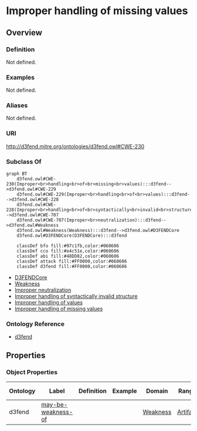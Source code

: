 # Improper handling of missing values

## Overview

### Definition
Not defined.

### Examples
Not defined.

### Aliases
Not defined.

### URI
http://d3fend.mitre.org/ontologies/d3fend.owl#CWE-230

### Subclass Of
```mermaid
graph BT
    d3fend.owl#CWE-230(Improper<br>handling<br>of<br>missing<br>values):::d3fend-->d3fend.owl#CWE-229
    d3fend.owl#CWE-229(Improper<br>handling<br>of<br>values):::d3fend-->d3fend.owl#CWE-228
    d3fend.owl#CWE-228(Improper<br>handling<br>of<br>syntactically<br>invalid<br>structure):::d3fend-->d3fend.owl#CWE-707
    d3fend.owl#CWE-707(Improper<br>neutralization):::d3fend-->d3fend.owl#Weakness
    d3fend.owl#Weakness(Weakness):::d3fend-->d3fend.owl#D3FENDCore
    d3fend.owl#D3FENDCore(D3FENDCore):::d3fend
    
    classDef bfo fill:#97c1fb,color:#060606
    classDef cco fill:#e4c51e,color:#060606
    classDef abi fill:#48DD82,color:#060606
    classDef attack fill:#FF0000,color:#060606
    classDef d3fend fill:#FF0000,color:#060606
```

- [D3FENDCore](/docs/ontology/reference/model/D3FENDCore/D3FENDCore.md)
- [Weakness](/docs/ontology/reference/model/D3FENDCore/Weakness/Weakness.md)
- [Improper neutralization](/docs/ontology/reference/model/D3FENDCore/Weakness/Improper%20neutralization/Improper%20neutralization.md)
- [Improper handling of syntactically invalid structure](/docs/ontology/reference/model/D3FENDCore/Weakness/Improper%20neutralization/Improper%20handling%20of%20syntactically%20invalid%20structure/Improper%20handling%20of%20syntactically%20invalid%20structure.md)
- [Improper handling of values](/docs/ontology/reference/model/D3FENDCore/Weakness/Improper%20neutralization/Improper%20handling%20of%20syntactically%20invalid%20structure/Improper%20handling%20of%20values/Improper%20handling%20of%20values.md)
- [Improper handling of missing values](/docs/ontology/reference/model/D3FENDCore/Weakness/Improper%20neutralization/Improper%20handling%20of%20syntactically%20invalid%20structure/Improper%20handling%20of%20values/Improper%20handling%20of%20missing%20values/Improper%20handling%20of%20missing%20values.md)


### Ontology Reference
- [d3fend](http://d3fend.mitre.org/ontologies/d3fend.owl#)

## Properties
### Object Properties
| Ontology | Label | Definition | Example | Domain | Range | Inverse Of |
|----------|-------|------------|---------|--------|-------|------------|
| d3fend | [may-be-weakness-of](http://d3fend.mitre.org/ontologies/d3fend.owl#may-be-weakness-of) |  |  | [Weakness](/docs/ontology/reference/model/D3FENDCore/Weakness/Weakness.md) | [Artifact](/docs/ontology/reference/model/D3FENDCore/Artifact/Artifact.md) | [may-have-weakness](http://d3fend.mitre.org/ontologies/d3fend.owl#may-have-weakness) |

